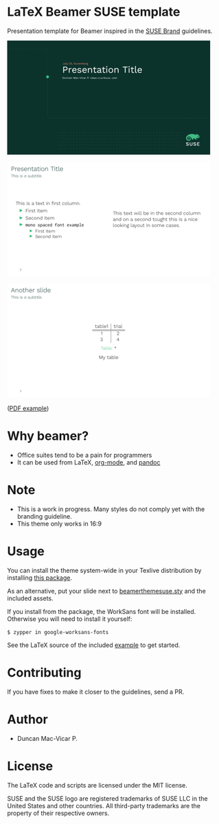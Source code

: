 
# LaTeX Beamer SUSE template

Presentation template for Beamer inspired in the [SUSE Brand](https://brand.suse.com/) guidelines.

![Screenshot](example-0.png)

![Screenshot](example-1.png)

![Screenshot](example-2.png)

([PDF example](example-pdf))

# Why beamer?

* Office suites tend to be a pain for programmers
* It can be used from LaTeX, [org-mode](https://orgmode.org/), and [pandoc](https://pandoc.org/)

# Note

* This is a work in progress. Many styles do not comply yet with the branding guideline.
* This theme only works in 16:9

# Usage

You can install the theme system-wide in your Texlive distribution by installing [this package](http://software.opensuse.org/download/package?project=home:dmacvicar&package=texlive-beamertheme-suse).

As an alternative, put your slide next to [beamerthemesuse.sty](beamerthemesuse.sty) and the included assets.

If you install from the package, the WorkSans font will be installed. Otherwise you will need to install it yourself:

```
$ zypper in google-worksans-fonts
```

See the LaTeX source of the included [example](example.tex) to get started.

# Contributing

If you have fixes to make it closer to the guidelines, send a PR.

# Author

* Duncan Mac-Vicar P.

# License

The LaTeX code and scripts are licensed under the MIT license.

SUSE and the SUSE logo are registered trademarks of SUSE LLC in the United States and other countries. All third-party trademarks are the property of their respective owners.
